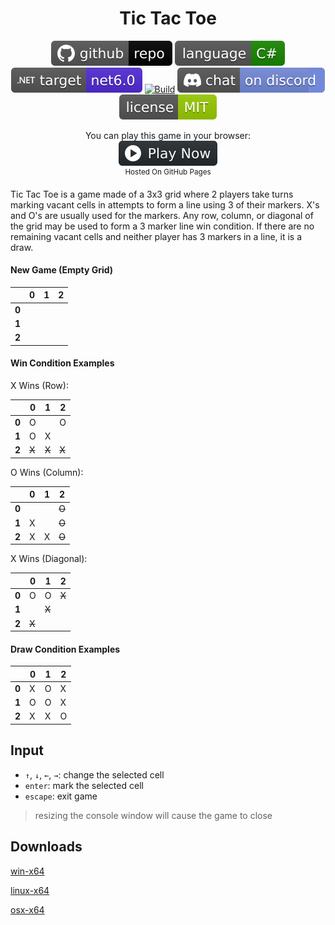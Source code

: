 <h1 align="center">
	Tic Tac Toe
</h1>

<p align="center">
	<a href="https://github.com/ZacharyPatten/dotnet-console-games" alt="GitHub repo"><img alt="flat" src="../../.github/resources/github-repo-black.svg"></a>
	<a href="https://docs.microsoft.com/en-us/dotnet/csharp/" alt="GitHub repo"><img alt="Language C#" src="../../.github/resources/language-csharp.svg"></a>
	<a href="https://dotnet.microsoft.com/download"><img src="../../.github/resources/dotnet-badge.svg" title="Target Framework" alt="Target Framework"></a>
	<a href="https://github.com/ZacharyPatten/dotnet-console-games/actions"><img src="https://github.com/ZacharyPatten/dotnet-console-games/workflows/Tic%20Tac%20Toe%20Build/badge.svg" title="Goto Build" alt="Build"></a>
	<a href="https://discord.gg/4XbQbwF" alt="Discord"><img src="../../.github/resources/discord-badge.svg" title="Go To Discord Server" alt="Discord"/></a>
	<a href="../../LICENSE" alt="license"><img src="../../.github/resources/license-MIT-green.svg" /></a>
</p>

<p align="center">
	You can play this game in your browser:
	<br />
	<a href="https://zacharypatten.github.io/dotnet-console-games/Tic%20Tac%20Toe" alt="Play Now">
		<sub><img height="40"src="../../.github/resources/play-badge.svg" title="Play Now" alt="Play Now"/></sub>
	</a>
	<br />
	<sup>Hosted On GitHub Pages</sup>
</p>

Tic Tac Toe is a game made of a 3x3 grid where 2 players take turns marking vacant cells in attempts to form a line using 3 of their markers. X's and O's are usually used for the markers. Any row, column, or diagonal of the grid may be used to form a 3 marker line win condition. If there are no remaining vacant cells and neither player has 3 markers in a line, it is a draw.

#### New Game (Empty Grid)

||0|1|2|
|-|-|-|-|
|**0**||||
|**1**||||
|**2**||||

#### Win Condition Examples

X Wins (Row):

||0|1|2|
|-|-|-|-|
|**0**|O||O|
|**1**|O|X||
|**2**|~~X~~|~~X~~|~~X~~|

O Wins (Column):

||0|1|2|
|-|-|-|-|
|**0**|||~~O~~|
|**1**|X||~~O~~|
|**2**|X|X|~~O~~|

X Wins (Diagonal):

||0|1|2|
|-|-|-|-|
|**0**|O|O|~~X~~|
|**1**||~~X~~||
|**2**|~~X~~|||

#### Draw Condition Examples

||0|1|2|
|-|-|-|-|
|**0**|X|O|X|
|**1**|O|O|X|
|**2**|X|X|O|

## Input


- `↑`, `↓`, `←`, `→`: change the selected cell
- `enter`: mark the selected cell
- `escape`: exit game

> resizing the console window will cause the game to close

## Downloads

[win-x64](https://github.com/ZacharyPatten/dotnet-console-games/raw/binaries/win-x64/Tic%20Tac%20Toe.exe)

[linux-x64](https://github.com/ZacharyPatten/dotnet-console-games/raw/binaries/linux-x64/Tic%20Tac%20Toe)

[osx-x64](https://github.com/ZacharyPatten/dotnet-console-games/raw/binaries/osx-x64/Tic%20Tac%20Toe)
